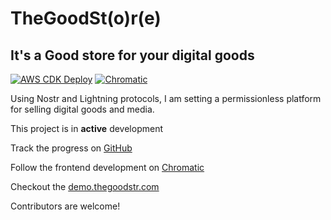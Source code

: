 # TheGoodSt(o)r(e)

## It's a Good store for your digital goods

[![AWS CDK Deploy](https://github.com/abhiShandy/thegoodstr/actions/workflows/aws-cdk.yml/badge.svg)](https://github.com/abhiShandy/thegoodstr/actions/workflows/aws-cdk.yml) [![Chromatic](https://github.com/abhiShandy/thegoodstr/actions/workflows/chromatic.yml/badge.svg)](https://github.com/abhiShandy/thegoodstr/actions/workflows/chromatic.yml)

Using Nostr and Lightning protocols, I am setting a permissionless platform for selling digital goods and media.

This project is in **active** development

Track the progress on [GitHub](https://github.com/abhiShandy/thegoodstr)

Follow the frontend development on [Chromatic](https://640acbdf2c9db57b4e7da9c6-mjkwjlmqoz.chromatic.com/)

Checkout the [demo.thegoodstr.com](https://demo.thegoodstr.com)

Contributors are welcome!
